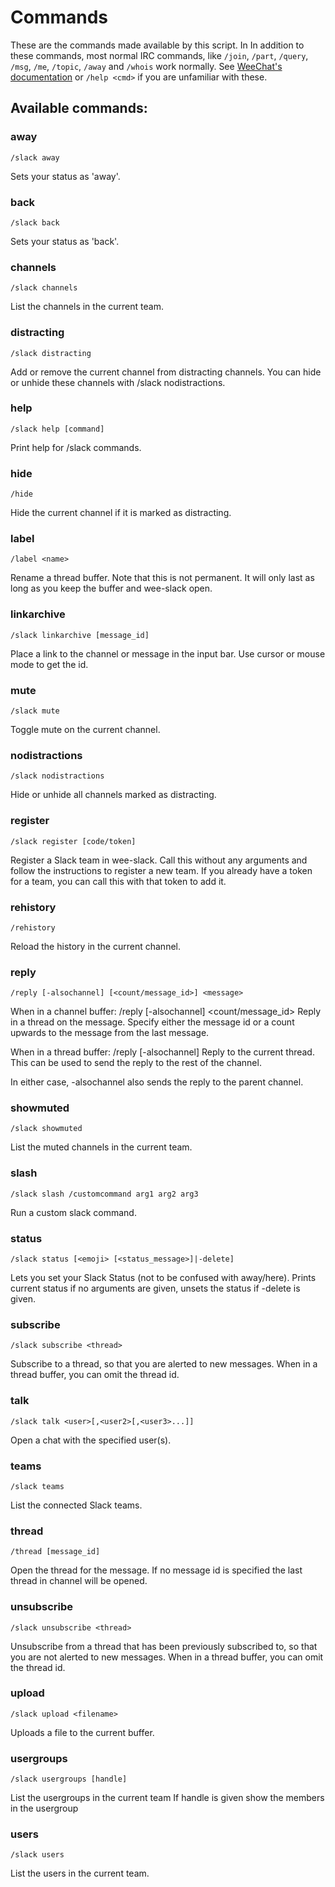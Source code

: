 # Commands

These are the commands made available by this script. In In addition to
these commands, most normal IRC commands, like `/join`, `/part`,
`/query`, `/msg`, `/me`, `/topic`, `/away` and `/whois` work normally.
See [WeeChat's
documentation](https://weechat.org/files/doc/stable/weechat_user.en.html)
or `/help <cmd>` if you are unfamiliar with these.

## Available commands:

### away

```
/slack away
```

Sets your status as 'away'.

### back

```
/slack back
```

Sets your status as 'back'.

### channels

```
/slack channels
```

List the channels in the current team.

### distracting

```
/slack distracting
```

Add or remove the current channel from distracting channels. You can hide
or unhide these channels with /slack nodistractions.

### help

```
/slack help [command]
```

Print help for /slack commands.

### hide

```
/hide
```

Hide the current channel if it is marked as distracting.

### label

```
/label <name>
```

Rename a thread buffer. Note that this is not permanent. It will only last
as long as you keep the buffer and wee-slack open.

### linkarchive

```
/slack linkarchive [message_id]
```

Place a link to the channel or message in the input bar.
Use cursor or mouse mode to get the id.

### mute

```
/slack mute
```

Toggle mute on the current channel.

### nodistractions

```
/slack nodistractions
```

Hide or unhide all channels marked as distracting.

### register

```
/slack register [code/token]
```

Register a Slack team in wee-slack. Call this without any arguments and
follow the instructions to register a new team. If you already have a token
for a team, you can call this with that token to add it.

### rehistory

```
/rehistory
```

Reload the history in the current channel.

### reply

```
/reply [-alsochannel] [<count/message_id>] <message>
```


When in a channel buffer:
/reply [-alsochannel] <count/message_id> <message>
Reply in a thread on the message. Specify either the message id or a count
upwards to the message from the last message.

When in a thread buffer:
/reply [-alsochannel] <message>
Reply to the current thread.  This can be used to send the reply to the
rest of the channel.

In either case, -alsochannel also sends the reply to the parent channel.

### showmuted

```
/slack showmuted
```

List the muted channels in the current team.

### slash

```
/slack slash /customcommand arg1 arg2 arg3
```

Run a custom slack command.

### status

```
/slack status [<emoji> [<status_message>]|-delete]
```

Lets you set your Slack Status (not to be confused with away/here).
Prints current status if no arguments are given, unsets the status if -delete is given.

### subscribe

```
/slack subscribe <thread>
```

Subscribe to a thread, so that you are alerted to new messages.  When in a
thread buffer, you can omit the thread id.

### talk

```
/slack talk <user>[,<user2>[,<user3>...]]
```

Open a chat with the specified user(s).

### teams

```
/slack teams
```

List the connected Slack teams.

### thread

```
/thread [message_id]
```

Open the thread for the message.
If no message id is specified the last thread in channel will be opened.

### unsubscribe

```
/slack unsubscribe <thread>
```

Unsubscribe from a thread that has been previously subscribed to, so that
you are not alerted to new messages.  When in a thread buffer, you can omit
the thread id.

### upload

```
/slack upload <filename>
```

Uploads a file to the current buffer.

### usergroups

```
/slack usergroups [handle]
```

List the usergroups in the current team
If handle is given show the members in the usergroup

### users

```
/slack users
```

List the users in the current team.

